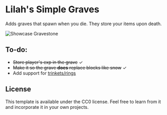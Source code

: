 # Lilah's Simple Graves

Adds graves that spawn when you die. They store your items upon death.

![Showcase Gravestone](https://github.com/Speechrezz/simple-graves-mod/blob/master/images/Showcase.jpg)

## To-do:
- ~~Store player's exp in the grave~~ ✓
- ~~Make it so the grave **does** replace blocks like snow~~ ✓
- Add support for [trinkets/rings](https://www.curseforge.com/minecraft/mc-mods/trinkets-fabric "Trinkets (fabric)")

## License

This template is available under the CC0 license. Feel free to learn from it and incorporate it in your own projects.
